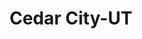 ---
title: Cedar City-UT
slug: cedar-city-ut
f_state:
- cms/state/utah.md
f_locations:
- cms/payday-loan/americheck-4445.md
- cms/payday-loan/check-go-10124.md
- cms/payday-loan/checkpoint-one-14423.md
- cms/payday-loan/checkpoint-one-14424.md
- cms/payday-loan/e-z-cash-checks-cashed-lo-ans-16264.md
- cms/payday-loan/e-z-cash-checks-cashed-loans-16266.md
- cms/payday-loan/liberty-lending-20390.md
- cms/payday-loan/qc-finance-24771.md
updated-on: '2024-05-30T13:41:28.615Z'
created-on: '2024-05-30T13:41:28.615Z'
published-on: '2024-05-30T13:54:32.469Z'
f_city: Cedar City
layout: '[city].html'
tags: city
---